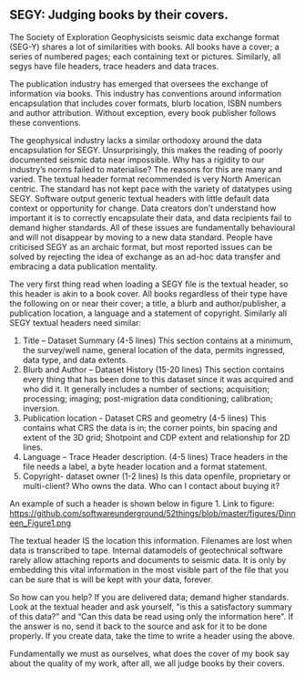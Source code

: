 ## SEGY: Judging books by their covers.

The Society of Exploration Geophysicists seismic data exchange format (SEG-Y) shares a lot of similarities with books. All books have a cover; a series of numbered pages;  each containing text or pictures. Similarly, all segys have file headers, trace headers and data traces.

The publication industry has emerged that oversees the exchange of information via books. This industry has conventions around information encapsulation that includes cover formats, blurb location, ISBN numbers and author attribution. Without exception, every book publisher follows these conventions. 

The geophysical industry lacks a similar orthodoxy around the data encapsulation for SEGY. Unsurprisingly, this makes the reading of poorly documented seismic data near impossible. Why has a rigidity to our industry’s norms failed to materialise? The reasons for this are many and varied. The textual header format recommended is very North American centric. The standard has not kept pace with the variety of datatypes using SEGY. Software output generic textual headers with little default data context or opportunity for change. Data creators don’t understand how important it is to correctly encapsulate their data, and data recipients fail to demand higher standards. All of these issues are fundamentally behavioural and will not disappear by moving to a new data standard. People have criticised SEGY as an archaic format, but most reported issues can be solved by rejecting the idea of exchange as an ad-hoc data transfer and embracing a data publication mentality.

The very first thing read when loading a SEGY file is the textual header, so this header is akin to a book cover. All books regardless of their type have the following on or near their cover; a title, a blurb and author/publisher, a publication location, a language and a statement of copyright. 
Similarly all SEGY textual headers need similar:
1. Title –  Dataset Summary (4-5 lines)
This section contains at a minimum, the survey/well name, general location of the data, permits ingressed, data type, and data extents.
2. Blurb and Author –  Dataset History (15-20 lines)
This section contains every thing that has been done to this dataset since it was acquired and who did it. It generally includes a number of sections; acquisition; processing; imaging; post-migration data conditioning; calibration; inversion.
3. Publication location - Dataset CRS and geometry (4-5 lines)
This contains what CRS the data is in; the corner points, bin spacing and extent of the 3D grid; Shotpoint and CDP extent and relationship for 2D lines.
4. Language – Trace Header description. (4-5 lines)
Trace headers in the file needs a label, a byte header location and a format statement.
5. Copyright- dataset owner (1-2 lines)
Is this data openfile, proprietary or multi-client? Who owns the data. Who can I contact about buying it?

An example of such a header is shown below in figure 1.
Link to figure: https://github.com/softwareunderground/52things/blob/master/figures/Dinneen_Figure1.png

The textual header IS the location this information. Filenames are lost when data is transcribed to tape. Internal datamodels of geotechnical software rarely allow attaching reports and documents to seismic data. It is only by embedding this vital information in the most visible part of the file that you can be sure that is will be kept with your data, forever.

So how can you help? 
If you are delivered data; demand higher standards. Look at the textual header and ask yourself, "is this a satisfactory summary of this data?” and “Can this data be read using only the information here". If the answer is no, send it back to the source and ask for it to be done properly.
If you create data, take the time to write a header using the above.

Fundamentally we must as ourselves, what does the cover of my book say about the quality of my work, after all, we all judge books by their covers.
